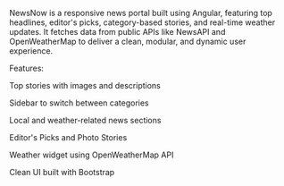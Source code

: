 NewsNow is a responsive news portal built using Angular, featuring top headlines, editor's picks, category-based stories, and real-time weather updates.
It fetches data from public APIs like NewsAPI and OpenWeatherMap to deliver a clean, modular, and dynamic user experience.

Features:

Top stories with images and descriptions

Sidebar to switch between categories

Local and weather-related news sections

Editor's Picks and Photo Stories

Weather widget using OpenWeatherMap API

Clean UI built with Bootstrap

